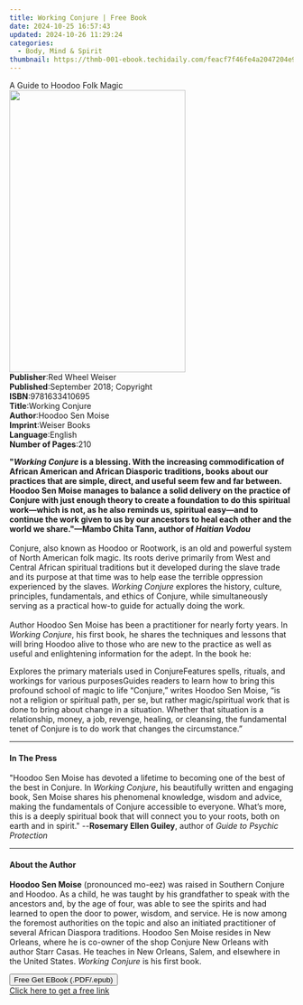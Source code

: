 ```yaml
---
title: Working Conjure | Free Book
date: 2024-10-25 16:57:43
updated: 2024-10-26 11:29:24
categories:
  - Body, Mind & Spirit
thumbnail: https://thmb-001-ebook.techidaily.com/feacf7f46fe4a2047204e9761e542b527b389f3b072a8d7cd2e35bc4ab3efab5.jpg
---
```

<main id="book-container">
  <div class="flex flex-col">
    <div class="book-brief flex-1 py-6 px-4 sm:p-6 md:py-10 md:px-8">
      <!-- brief-->
      <div class="book-brief-main">A Guide to Hoodoo Folk Magic</div>
    </div>
    <div
      class="book-meta-info flex-1 grid gap-4 col-start-1 col-end-3 row-start-1 sm:mb-6 sm:grid-cols-4 lg:gap-6 lg:col-start-2 lg:row-end-6 lg:row-span-6 lg:mb-0"
    >
      <div
        class="book-meta-info-left place-content-center mt-4 p-4 text-sm leading-6 col-start-2 col-span-2 dark:text-slate-400"
      >
        <img
          class="w-full h-500 object-cover rounded-lg sm:h-255 sm:col-span-2 lg:col-span-full"
          src="https://img-001-ebook.techidaily.com/80c7b42a2862b0b10f020b67d666fcefcb6b7f07d5f78a6b3e0f99cd9aa615ec.jpg"
          alt=""
          width="312"
          height="500"
        />
      </div>
      <div
        class="book-meta-info-right mt-2 col-start-1 row-start-2 col-span-3 self-center"
      >
        <!-- meta data  -->
        <div class="flex flex-col px-4 md:px-8">
          <div class="flex-1">
            <strong>Publisher</strong>:<span class="px-2"
              >Red Wheel Weiser</span
            >
          </div>
          <div class="flex-1">
            <strong>Published</strong>:<span class="px-2"
              >September 2018; Copyright</span
            >
          </div>
          <div class="flex-1">
            <strong>ISBN</strong>:<span class="px-2">9781633410695</span>
          </div>
          <div class="flex-1">
            <strong>Title</strong>:<span class="px-2">Working Conjure</span>
          </div>
          <div class="flex-1">
            <strong>Author</strong>:<span class="px-2">Hoodoo Sen Moise</span>
          </div>
          <div class="flex-1">
            <strong>Imprint</strong>:<span class="px-2">Weiser Books</span>
          </div>
          <div class="flex-1">
            <strong>Language</strong>:<span class="px-2">English</span>
          </div>
          <div class="flex-1">
            <strong>Number of Pages</strong>:<span class="px-2">210</span>
          </div>
        </div>
      </div>
    </div>
    <div class="book-description flex-1 py-6 px-4 sm:p-6 md:py-10 md:px-8">
      <div class="book-description-main">
        <div accordion-content="" id="description">
          <p>
            <b
              >"<i>Working Conjure</i> is a blessing. With the increasing
              commodification of African American and African Diasporic
              traditions, books about our practices that are simple, direct, and
              useful seem few and far between. Hoodoo Sen Moise manages to
              balance a solid delivery on the practice of Conjure with just
              enough theory to create a foundation to do this spiritual
              work—which is not, as he also reminds us, spiritual easy—and to
              continue the work given to us by our ancestors to heal each other
              and the world we share."—Mambo Chita Tann, author of
              <i>Haitian Vodou</i><br />
              &nbsp;</b
            ><br />
            Conjure, also known as Hoodoo or Rootwork, is an old and powerful
            system of North American folk magic. Its roots derive primarily from
            West and Central African spiritual traditions but it developed
            during the slave trade and its purpose at that time was to help ease
            the terrible oppression experienced by the slaves.
            <i>Working Conjure</i> explores the history, culture, principles,
            fundamentals, and ethics of Conjure, while simultaneously serving as
            a practical how-to guide for actually doing the work.<br /><br />
            Author Hoodoo Sen Moise has been a practitioner for nearly forty
            years. In <i>Working Conjure</i>, his first book, he shares the
            techniques and lessons that will bring Hoodoo alive to those who are
            new to the practice as well as useful and enlightening information
            for the adept. In the book he:
          </p>
          Explores the primary materials used in ConjureFeatures spells,
          rituals, and workings for various purposesGuides readers to learn how
          to bring this profound school of magic to life “Conjure,” writes
          Hoodoo Sen Moise, “is not a religion or spiritual path, per se, but
          rather magic/spiritual work that is done to bring about change in a
          situation. Whether that situation is a relationship, money, a job,
          revenge, healing, or cleansing, the fundamental tenet of Conjure is to
          do work that changes the circumstance.”
        </div>
        <div class="accordion-fader"></div>
      </div>
    </div>
    <div class="book-excerpts flex-1 py-6 px-4 sm:p-6 md:py-10 md:px-8">
      <!-- excerpts-->
      <div class="book-excerpts-main">
        <hr />
        <h4 class="placeholder placeholder-heading">
          <span>In The Press</span>
        </h4>
        <p>
          "Hoodoo Sen Moise has devoted a lifetime to becoming one of the best
          of the best in Conjure. In&nbsp;<i>Working Conjure</i>, his
          beautifully written and engaging book, Sen Moise shares his phenomenal
          knowledge, wisdom and advice, making the fundamentals of Conjure
          accessible to everyone. What’s more, this is a deeply spiritual book
          that will connect you to your roots, both on earth and in spirit."
          --<b>Rosemary Ellen Guiley</b>, author of&nbsp;<i
            >Guide to Psychic Protection</i
          >
        </p>
      </div>
    </div>
    <div class="book-about-author flex-1 py-6 px-4 sm:p-6 md:py-10 md:px-8">
      <!-- about author-->
      <div class="book-main-author-main">
        <hr />
        <h4 class="placeholder placeholder-heading">
          <span>About the Author</span>
        </h4>
        <p>
          <b>Hoodoo Sen Moise</b> (pronounced mo-eez) was raised in Southern
          Conjure and Hoodoo. As a child, he was taught by his grandfather to
          speak with the ancestors and, by the age of four, was able to see the
          spirits and had learned to open the door to power, wisdom, and
          service. He is now among the foremost authorities on the topic and
          also an initiated practitioner of several African Diaspora traditions.
          Hoodoo Sen Moise resides in New Orleans, where he is co-owner of the
          shop Conjure New Orleans with author Starr Casas. He teaches in New
          Orleans, Salem, and elsewhere in the United States.
          <i>Working Conjure</i> is his first book.
        </p>
      </div>
    </div>
    <div class="book-free-get flex-1 py-6 px-4 sm:p-6 md:py-10 md:px-8">
      <button
        id="btn-free-get"
        class="bg-blue-500 hover:bg-blue-700 text-white font-bold py-2 px-4 rounded"
      >
        Free Get EBook (.PDF/.epub)
      </button>
      <div id="countdown-display" class="px-2 text-lg mt-2"></div>
      <a
        id="free-link"
        class="hidden bg-blue-500 hover:bg-blue-700 text-white font-bold py-2 px-4 rounded"
        href="https://www.ebooks.com/en-us/book/96037667/working-conjure/hoodoo-sen-moise/"
        target="_blank"
        >Click here to get a free link</a
      >
    </div>
    <script>
      let countdownTime = 0;
      let countdownInterval = null;
      document
        .getElementById('btn-free-get')
        .addEventListener('click', startCountdown);
      function startCountdown() {
        countdownTime = new Date().getTime() + 60000 * 3;
        countdownInterval = setInterval(updateCountdown, 1000);
        document.getElementById('btn-free-get').disabled = true;
        document
          .getElementById('btn-free-get')
          .classList.add('bg-gray-500', 'cursor-not-allowed');
      }
      function updateCountdown() {
        let currentTime = new Date().getTime();
        let timeLeft = countdownTime - currentTime;
        let secondsLeft = Math.floor(timeLeft / 1000);
        document.getElementById('countdown-display').innerHTML =
          `Remaining time: ${secondsLeft} seconds.`;
        if (secondsLeft <= 0) {
          clearInterval(countdownInterval);
          document.getElementById('btn-free-get').classList.add('hidden');
          document.getElementById('free-link').classList.remove('hidden');
          document.getElementById('countdown-display').innerHTML = '';
        }
      }
    </script>
  </div>
</main>

